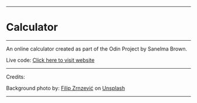*************************************************
# Calculator
*************************************************

An online calculator created as part of the Odin Project by Sanelma Brown.

Live code: <a href="https://jackiebeeh.github.io/Calculator/">Click here to visit website</a>

*************************************************

Credits:

Background photo by: 
<a href="https://unsplash.com/@filipz?utm_content=creditCopyText&utm_medium=referral&utm_source=unsplash">Filip Zrnzević</a> on <a href="https://unsplash.com/photos/aerial-photography-of-forest-QsWG0kjPQRY?utm_content=creditCopyText&utm_medium=referral&utm_source=unsplash">Unsplash</a>

*************************************************
  